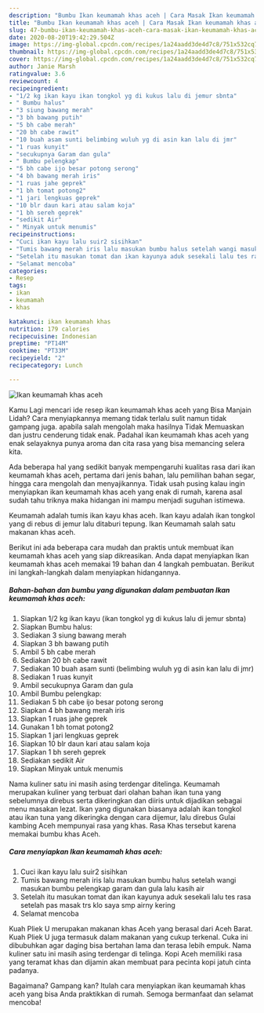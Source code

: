 ```yaml
---
description: "Bumbu Ikan keumamah khas aceh | Cara Masak Ikan keumamah khas aceh Yang Bikin Ngiler"
title: "Bumbu Ikan keumamah khas aceh | Cara Masak Ikan keumamah khas aceh Yang Bikin Ngiler"
slug: 47-bumbu-ikan-keumamah-khas-aceh-cara-masak-ikan-keumamah-khas-aceh-yang-bikin-ngiler
date: 2020-08-20T19:42:29.504Z
image: https://img-global.cpcdn.com/recipes/1a24aadd3de4d7c8/751x532cq70/ikan-keumamah-khas-aceh-foto-resep-utama.jpg
thumbnail: https://img-global.cpcdn.com/recipes/1a24aadd3de4d7c8/751x532cq70/ikan-keumamah-khas-aceh-foto-resep-utama.jpg
cover: https://img-global.cpcdn.com/recipes/1a24aadd3de4d7c8/751x532cq70/ikan-keumamah-khas-aceh-foto-resep-utama.jpg
author: Janie Marsh
ratingvalue: 3.6
reviewcount: 4
recipeingredient:
- "1/2 kg ikan kayu ikan tongkol yg di kukus lalu di jemur sbnta"
- " Bumbu halus"
- "3 siung bawang merah"
- "3 bh bawang putih"
- "5 bh cabe merah"
- "20 bh cabe rawit"
- "10 buah asam sunti belimbing wuluh yg di asin kan lalu di jmr"
- "1 ruas kunyit"
- "secukupnya Garam dan gula"
- " Bumbu pelengkap"
- "5 bh cabe ijo besar potong serong"
- "4 bh bawang merah iris"
- "1 ruas jahe geprek"
- "1 bh tomat potong2"
- "1 jari lengkuas geprek"
- "10 blr daun kari atau salam koja"
- "1 bh sereh geprek"
- "sedikit Air"
- " Minyak untuk menumis"
recipeinstructions:
- "Cuci ikan kayu lalu suir2 sisihkan"
- "Tumis bawang merah iris lalu masukan bumbu halus setelah wangi masukan bumbu pelengkap garam dan gula lalu kasih air"
- "Setelah itu masukan tomat dan ikan kayunya aduk sesekali lalu tes rasa setelah pas masak trs klo saya smp airny kering"
- "Selamat mencoba"
categories:
- Resep
tags:
- ikan
- keumamah
- khas

katakunci: ikan keumamah khas 
nutrition: 179 calories
recipecuisine: Indonesian
preptime: "PT14M"
cooktime: "PT33M"
recipeyield: "2"
recipecategory: Lunch

---
```



![Ikan keumamah khas aceh](https://img-global.cpcdn.com/recipes/1a24aadd3de4d7c8/751x532cq70/ikan-keumamah-khas-aceh-foto-resep-utama.jpg)

Kamu Lagi mencari ide resep ikan keumamah khas aceh yang Bisa Manjain Lidah? Cara menyiapkannya memang tidak terlalu sulit namun tidak gampang juga. apabila salah mengolah maka hasilnya Tidak Memuaskan dan justru cenderung tidak enak. Padahal ikan keumamah khas aceh yang enak selayaknya punya aroma dan cita rasa yang bisa memancing selera kita.

Ada beberapa hal yang sedikit banyak mempengaruhi kualitas rasa dari ikan keumamah khas aceh, pertama dari jenis bahan, lalu pemilihan bahan segar, hingga cara mengolah dan menyajikannya. Tidak usah pusing kalau ingin menyiapkan ikan keumamah khas aceh yang enak di rumah, karena asal sudah tahu triknya maka hidangan ini mampu menjadi suguhan istimewa.

Keumamah adalah tumis ikan kayu khas aceh. Ikan kayu adalah ikan tongkol yang di rebus di jemur lalu ditaburi tepung. Ikan Keumamah salah satu makanan khas aceh.


Berikut ini ada beberapa cara mudah dan praktis untuk membuat ikan keumamah khas aceh yang siap dikreasikan. Anda dapat menyiapkan Ikan keumamah khas aceh memakai 19 bahan dan 4 langkah pembuatan. Berikut ini langkah-langkah dalam menyiapkan hidangannya.

<!--inarticleads1-->

##### Bahan-bahan dan bumbu yang digunakan dalam pembuatan Ikan keumamah khas aceh:

1. Siapkan 1/2 kg ikan kayu (ikan tongkol yg di kukus lalu di jemur sbnta)
1. Siapkan  Bumbu halus:
1. Sediakan 3 siung bawang merah
1. Siapkan 3 bh bawang putih
1. Ambil 5 bh cabe merah
1. Sediakan 20 bh cabe rawit
1. Sediakan 10 buah asam sunti (belimbing wuluh yg di asin kan lalu di jmr)
1. Sediakan 1 ruas kunyit
1. Ambil secukupnya Garam dan gula
1. Ambil  Bumbu pelengkap:
1. Sediakan 5 bh cabe ijo besar potong serong
1. Siapkan 4 bh bawang merah iris
1. Siapkan 1 ruas jahe geprek
1. Gunakan 1 bh tomat potong2
1. Siapkan 1 jari lengkuas geprek
1. Siapkan 10 blr daun kari atau salam koja
1. Siapkan 1 bh sereh geprek
1. Sediakan sedikit Air
1. Siapkan  Minyak untuk menumis


Nama kuliner satu ini masih asing terdengar ditelinga. Keumamah merupakan kuliner yang terbuat dari olahan bahan ikan tuna yang sebelumnya direbus serta dikeringkan dan diiris untuk dijadikan sebagai menu masakan lezat. Ikan yang digunakan biasanya adalah ikan tongkol atau ikan tuna yang dikeringka dengan cara dijemur, lalu direbus Gulai kambing Aceh mempunyai rasa yang khas. Rasa Khas tersebut karena memakai bumbu khas Aceh. 

<!--inarticleads2-->

##### Cara menyiapkan Ikan keumamah khas aceh:

1. Cuci ikan kayu lalu suir2 sisihkan
1. Tumis bawang merah iris lalu masukan bumbu halus setelah wangi masukan bumbu pelengkap garam dan gula lalu kasih air
1. Setelah itu masukan tomat dan ikan kayunya aduk sesekali lalu tes rasa setelah pas masak trs klo saya smp airny kering
1. Selamat mencoba


Kuah Pliek U merupakan makanan khas Aceh yang berasal dari Aceh Barat. Kuah Pliek U juga termasuk dalam makanan yang cukup terkenal. Cuka ini dibubuhkan agar daging bisa bertahan lama dan terasa lebih empuk. Nama kuliner satu ini masih asing terdengar di telinga. Kopi Aceh memiliki rasa yang teramat khas dan dijamin akan membuat para pecinta kopi jatuh cinta padanya. 

Bagaimana? Gampang kan? Itulah cara menyiapkan ikan keumamah khas aceh yang bisa Anda praktikkan di rumah. Semoga bermanfaat dan selamat mencoba!
